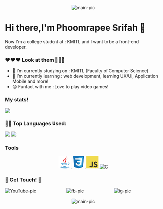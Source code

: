 <!-- main picture profile -->
<div align="center" style="justify-content: space-between;">
  <img src="https://scontent.fbkk12-4.fna.fbcdn.net/v/t39.30808-6/p960x960/272919761_4833903906699402_1889016058049590622_n.jpg?_nc_cat=110&ccb=1-5&_nc_sid=730e14&_nc_eui2=AeGPukk4BE_Cs_wsgrVtgZpId3dfkM2BDQV3d1-QzYENBaIIiPWyk9cZKq4FQtPmE11abPQpoQNp7_xzoztle76g&_nc_ohc=WWsGCFEaehQAX8t7bOK&_nc_zt=23&_nc_ht=scontent.fbkk12-4.fna&oh=00_AT8Yn4WpCFFAm6Q6nDxKjG-rOVPZWOVYsANfuAXWULD7KQ&oe=61FE7966" width="1013" height="450" alt="main-pic">
</div>

<!-- note-1 -->
# Hi there,I'm Phoomrapee Srifah 👋
Now I'm a college student at : KMITL and I want to be a front-end developer.

<!-- mystory -->
### ❤️❤️❤️ Look at them 👀👀👀
- 🔭 I’m currently studying on : KMITL (Faculty of Computer Science)
- 🌱 I’m currently learning : web development, learning UX/Ui, Application Mobile and more!
- 😊 Funfact with me : Love to play video games!

### My stats!
<img
  align="center"
  src="https://github-readme-stats.vercel.app/api/?username=PPhoomkmitl&theme=dracula"
/>
### 👨‍💻 Top Languages Used:
![](https://github-profile-summary-cards.vercel.app/api/cards/repos-per-language?username=PPhoomkmitl&theme=nord_dark)
![](https://github-profile-summary-cards.vercel.app/api/cards/most-commit-language?username=PPhoomkmitl&theme=nord_dark)


<!-- ### 📈 GitHub Activity Graph:
 ![GitHub Activity Graph](https://activity-graph.herokuapp.com/graph?username=PPhoomkmitl&theme=github) -->
### Tools

<p align="center">
  <a href="https://www.python.org" target="_blank">
    <img
      src="https://raw.githubusercontent.com/devicons/devicon/master/icons/java/java-original.svg"
      alt="Python"
      width="40"
      height="40"
    />
  </a>
  <a href="https://www.programiz.com/c-programming" target="_blank">
    <img
      src="https://raw.githubusercontent.com/devicons/devicon/master/icons/css3/css3-original.svg"
      alt="C"
      width="40"
      height="40"
    />
  </a>
  <a href="https://www.programiz.com/c-programming" target="_blank">
    <img
      src="https://raw.githubusercontent.com/devicons/devicon/master/icons/javascript/javascript-original.svg"
      alt="C"
      width="40"
      height="40"
    />
  </a>
    <a href="https://www.programiz.com/c-programming" target="_blank">
    <img
      src="https://raw.githubusercontent.com/devicons/devicon/master/icons/html3/html3-original.svg"
      alt="C"
      width="40"
      height="40"
    />
  </a>





### 📝 Get Touch! 📝
<div style="display: flex; justify-content: space-between">
  <a href="https://www.youtube.com/channel/UC1bJb9GAaRdcn7O_abQ-4sg/featured">
    <img
      src="https://upload.wikimedia.org/wikipedia/commons/thumb/0/09/YouTube_full-color_icon_%282017%29.svg/2560px-YouTube_full-color_icon_%282017%29.svg.png"
      width="50"
      height="40"
      alt="YouTube-pic"
    />
  </a>
  <a href="https://web.facebook.com/phoomzamak/">
    <img
      src="https://upload.wikimedia.org/wikipedia/commons/thumb/1/16/Facebook-icon-1.png/640px-Facebook-icon-1.png"
      width="40"
      height="40"
      alt="fb-pic"
    />
  </a>
  <a href="https://www.instagram.com/pp.sfah/?hl=en">
    <img
      src="https://www.mmthailand.com/wp-content/uploads/2020/04/ig-icon.png"
      height="40"
      width="40"
      alt="ig-pic"
    />
  </a>
  <div></div>
</div>
<!-- <img
  align="center"
  src="https://github.com/PPhoomkmitl"
/>
 -->
<br>
<div align="center" style="justify-content: space-between;">
  <img src="https://scontent.fbkk13-2.fna.fbcdn.net/v/t39.30808-6/273017752_4834117320011394_4723962988177814742_n.jpg?_nc_cat=107&ccb=1-5&_nc_sid=730e14&_nc_eui2=AeEqylUsKFwDyyDdYXhwauP9R0a3eoUbOPFHRrd6hRs48SVKn1r_bVTUjfwakDr1iZpaRw2Ped2Cf5c2r5HIutKn&_nc_ohc=iI46HuwDM-YAX-BzwAd&_nc_zt=23&_nc_ht=scontent.fbkk13-2.fna&oh=00_AT9FDKiCAq7QyepVTLB_P5id4XKsMUKBGDBhVA6zyjigeg&oe=61FF59B1" width="1200" height="350" alt="main-pic">
</div>

